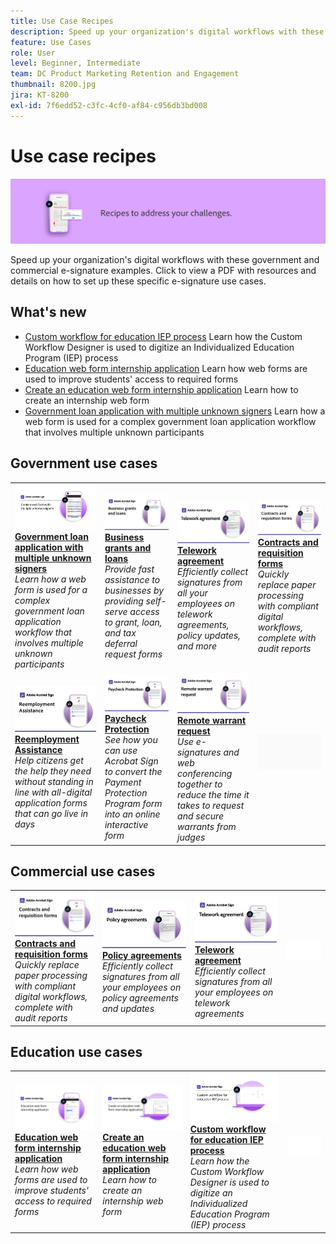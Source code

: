 ```yaml
---
title: Use Case Recipes
description: Speed up your organization's digital workflows with these government and commercial e-signature examples
feature: Use Cases
role: User
level: Beginner, Intermediate
team: DC Product Marketing Retention and Engagement
thumbnail: 8200.jpg
jira: KT-8200
exl-id: 7f6edd52-c3fc-4cf0-af84-c956db3bd008
---
```

# Use case recipes

![Use case banner](../assets/Hero-Recipe.png)

Speed up your organization's digital workflows with these government and commercial e-signature examples. Click to view a PDF with resources and details on how to set up these specific e-signature use cases.

## What's new

* [Custom workflow for education IEP process](usecase-edu-iep.md)
  Learn how the Custom Workflow Designer is used to digitize an Individualized Education Program (IEP) process
* [Education web form internship application](usecase-edu-intern.md)
  Learn how web forms are used to improve students' access to required forms
* [Create an education web form internship application](usecase-edu-intern-create.md)
  Learn how to create an internship web form
* [Government loan application with multiple unknown signers](webform-multiple-signers.md)
  Learn how a web form is used for a complex government loan application workflow that involves multiple unknown participants

## Government use cases

<table style="table-layout:fixed">
<tr>
  <td>
    <a href="webform-multiple-signers.md">
      <img alt="Government loan application with multiple unknown signers" src="../assets/Web-form-unknown.png" />
    </a>
    <div>
    <a href="webform-multiple-signers.md"><strong>Government loan application with multiple unknown signers</strong></a>
    </div>
    <em>Learn how a web form is used for a complex government loan application workflow that involves multiple unknown participants</em>
    <br>
  </td> 
  <td>
    <a href="usecasegovgrants.md">
      <img alt="Business grants and loans" src="../assets/UC_Business.png" />
    </a>
    <div>
    <a href="usecasegovgrants.md"><strong>Business grants and loans</strong></a>
    </div>
    <em>Provide fast assistance to businesses by providing self-serve access to grant, loan, and tax deferral request forms</em>
    <br>
  </td> 
  <td>
    <a href="usecasegovtelework.md">
      <img alt="Telework agreement" src="../assets/UC_MegasignR.png" />
    </a>
    <div>
    <a href="usecasegovtelework.md"><strong>Telework agreement</strong></a>
    </div>
    <em>Efficiently collect signatures from all your employees on telework agreements, policy updates, and more</em>
    <br>
  </td>
  <td>
    <a href="usecasegovcontracts.md">
      <img alt="Contracts and requisition forms" src="../assets/UC_WorkflowR.png" />
    </a>
    <div>
    <a href="usecasegovcontracts.md"><strong>Contracts and requisition forms</strong></a>
    </div>
    <em>Quickly replace paper processing with compliant digital workflows, complete with audit reports</em>
    <br>
  </td>
</tr>
<tr>
 <td>
    <a href="usecasegovreemployment.md">
      <img alt="Reemployment Assistance" src="../assets/UC_WebformsR.png" />
    </a>
    <div>
    <a href="usecasegovreemployment.md"><strong>Reemployment Assistance</strong></a>
    </div>
    <em>Help citizens get the help they need without standing in line with all-digital application forms that can go live in days</em>
    <br>
  </td>
  <td>
    <a href="usecasegovpaycheck.md">
      <img alt="Paycheck Protection" src="../assets/UC_PaycheckProtectionR.png" />
    </a>
    <div>
    <a href="usecasegovpaycheck.md"><strong>Paycheck Protection</strong></a>
    </div>
    <em>See how you can use Acrobat Sign to convert the Payment Protection Program form into an online interactive form</em>
    <br>
  </td>
  <td>
    <a href="usecasegovremote.md">
      <img alt="Remote warrant request" src="../assets/UC_Remote_WarrantR.png" />
    </a>
    <div>
    <a href="usecasegovremote.md"><strong>Remote warrant request</strong></a>
    </div>
    <em>Use e-signatures and web conferencing together to reduce the time it takes to request and secure warrants from judges</em>
    <br>
  </td>
  <td>
    <img alt="Spacer" src="../assets/Grayspacer.png" />
    <div>
    <br>
  </td>
</tr>
</table>

## Commercial use cases

<table style="table-layout:fixed">
<tr>
  <td>
    <a href="usecasecomcontracts.md">
      <img alt="Contracts and requisition forms" src="../assets/UC_WorkflowR.png" />
    </a>
    <div>
    <a href="usecasecomcontracts.md"><strong>Contracts and requisition forms</strong></a>
    </div>
    <em>Quickly replace paper processing with compliant digital workflows, complete with audit reports</em>
    <br>
  </td> 
  <td>
    <a href="usecasecompolicy.md">
      <img alt="Policy agreements" src="../assets/UC_Policy.png" />
    </a>
    <div>
    <a href="usecasecompolicy.md"><strong>Policy agreements</strong></a>
    </div>
    <em>Efficiently collect signatures from all your employees on policy agreements and updates</em>
    <br>
  </td>
  <td>
    <a href="usecasecomtelework.md">
      <img alt="Telework agreement" src="../assets/UC_MegasignR.png" />
    </a>
    <div>
    <a href="usecasecomtelework.md"><strong>Telework agreement</strong></a>
    </div>
    <em>Efficiently collect signatures from all your employees on telework agreements</em>
    <br>
  </td>
  <td>
    <img alt="Spacer" src="../assets/Whitespacer.png" />
    <div>
    <br>
  </td>
</tr>
</table>

## Education use cases

<table style="table-layout:fixed">
<tr>
  <td>
    <a href="usecase-edu-intern.md">
      <img alt="Education web form internship application" src="../assets/Webform-internship.png" />
    </a>
    <div>
    <a href="usecase-edu-intern.md"><strong>Education web form internship application</strong></a>
    </div>
    <em>Learn how web forms are used to improve students' access to required forms</em>
    <br>
  </td> 
  <td>
    <a href="usecase-edu-intern-create.md">
      <img alt="Create an education web form internship application" src="../assets/Webform-internship-create.png" />
    </a>
    <div>
    <a href="usecase-edu-intern-create.md"><strong>Create an education web form internship application</strong></a>
    </div>
    <em>Learn how to create an internship web form</em>
    <br>
  </td> 
  <td>
    <a href="usecase-edu-iep.md">
      <img alt="Custom workflow for education IEP process" src="../assets/Workflow-iep.png" />
    </a>
    <div>
    <a href="usecase-edu-iep.md"><strong>Custom workflow for education IEP process</strong></a>
    </div>
    <em>Learn how the Custom Workflow Designer is used to digitize an Individualized Education Program (IEP) process</em>
    <br>
  </td>
  <td>
    <img alt="Spacer" src="../assets/Whitespacer.png" />
    <div>
    <br>
  </td>
</tr>
</table>

